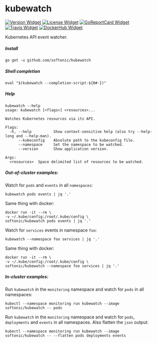 # kubewatch

[![Version Widget]][Version] [![License Widget]][License] [![GoReportCard Widget]][GoReportCard] [![Travis Widget]][Travis] [![DockerHub Widget]][DockerHub]

[Version]: https://github.com/softonic/kubewatch/releases
[Version Widget]: https://img.shields.io/github/release/softonic/kubewatch.svg?maxAge=60
[License]: http://www.apache.org/licenses/LICENSE-2.0.txt
[License Widget]: https://img.shields.io/badge/license-APACHE2-1eb0fc.svg
[GoReportCard]: https://goreportcard.com/report/softonic/kubewatch
[GoReportCard Widget]: https://goreportcard.com/badge/softonic/kubewatch
[Travis]: https://travis-ci.org/softonic/kubewatch
[Travis Widget]: https://travis-ci.org/softonic/kubewatch.svg?branch=master
[DockerHub]: https://hub.docker.com/r/softonic/kubewatch
[DockerHub Widget]: https://img.shields.io/docker/pulls/softonic/kubewatch.svg

Kubernetes API event watcher.

##### Install

```
go get -u github.com/softonic/kubewatch
```

##### Shell completion

```
eval "$(kubewatch --completion-script-${0#-})"
```

##### Help

```
kubewatch --help
usage: kubewatch [<flags>] <resources>...

Watches Kubernetes resources via its API.

Flags:
  -h, --help          Show context-sensitive help (also try --help-long and --help-man).
      --kubeconfig    Absolute path to the kubeconfig file.
      --namespace     Set the namespace to be watched.
      --version       Show application version.

Args:
  <resources>  Space delimited list of resources to be watched.
```

##### Out-of-cluster examples:

Watch for `pods` and `events` in all `namespaces`:
```
kubewatch pods events | jq '.'
```

Same thing with docker:
```
docker run -it --rm \
-v ~/.kube/config:/root/.kube/config \
softonic/kubewatch pods events | jq '.'
```

Watch for `services` events in namespace `foo`:
```
kubewatch --namespace foo services | jq '.'
```

Same thing with docker:
```
docker run -it --rm \
-v ~/.kube/config:/root/.kube/config \
softonic/kubewatch --namespace foo services | jq '.'
```

##### In-cluster examples:

Run `kubewatch` in the `monitoring` namespace and watch for `pods` in all namespaces:
```
kubectl --namespace monitoring run kubewatch --image softonic/kubewatch -- pods
```

Run `kubewatch` in the `monitoring` namespace and watch for `pods`, `deployments` and `events` in all namespaces. Also flatten the `json` output:
```
kubectl --namespace monitoring run kubewatch --image softonic/kubewatch -- --flatten pods deployments events
```
